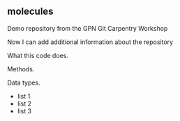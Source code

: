 ## molecules
Demo repository from the GPN Git Carpentry Workshop

Now I can add additional information about the repository

What this code does.

Methods.

Data types.

* list 1
* list 2
* list 3
